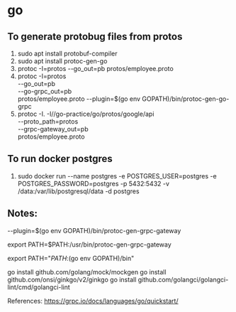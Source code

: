 # go

## To generate protobug files from protos 
1. sudo apt install protobuf-compiler
2. sudo apt install protoc-gen-go
3. protoc -I=protos --go_out=pb protos/employee.proto
4. protoc -I=protos \
    --go_out=pb \
    --go-grpc_out=pb \
    protos/employee.proto --plugin=$(go env GOPATH)/bin/protoc-gen-go-grpc  
5. protoc -I. -I/<path>/go-practice/go/protos/google/api \
    --proto_path=protos \
    --grpc-gateway_out=pb \
    protos/employee.proto 
    
## To run docker postgres 
1. sudo docker run --name postgres -e POSTGRES_USER=postgres -e POSTGRES_PASSWORD=postgres -p 5432:5432 -v /data:/var/lib/postgresql/data -d postgres

## Notes:
  --plugin=$(go env GOPATH)/bin/protoc-gen-grpc-gateway

   export PATH=$PATH:/usr/bin/protoc-gen-grpc-gateway

   export PATH="$PATH:$(go env GOPATH)/bin"


go install github.com/golang/mock/mockgen
go install  github.com/onsi/ginkgo/v2/ginkgo
go install github.com/golangci/golangci-lint/cmd/golangci-lint


References: 
https://grpc.io/docs/languages/go/quickstart/